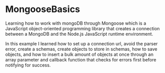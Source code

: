 # MongooseBasics
Learning how to work with mongoDB through Mongoose which is a JavaScript object-oriented programming library that creates a connection between a MongoDB and the Node.js JavaScript runtime environment.

In this example I learned how to set up a connection url, avoid the parser error, create a schemas, create objects to store in schemas, how to save objects, and how to insert a bulk amount of objects at once through an array parameter and callback function that checks for errors first before notifying for success.

